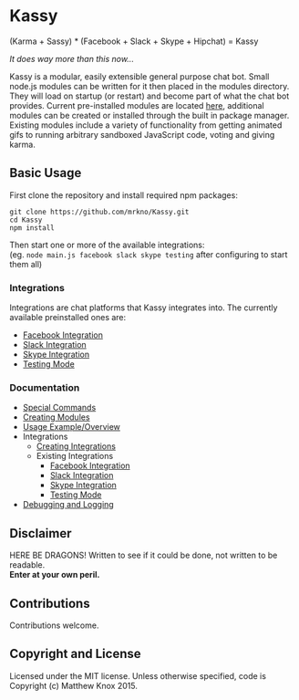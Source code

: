 # Kassy
(Karma + Sassy) * (Facebook + Slack + Skype + Hipchat) = Kassy

<i>It does way more than this now...</i>

Kassy is a modular, easily extensible general purpose chat bot. Small node.js modules can be written for it then placed in the modules directory. They will load on startup (or restart) and become part of what the chat bot provides. Current pre-installed modules are located [here](https://github.com/mrkno/Kassy/tree/master/modules), additional modules can be created or installed through the built in package manager. Existing modules include a variety of functionality from getting animated gifs to running arbitrary sandboxed JavaScript code, voting and giving karma.

## Basic Usage
First clone the repository and install required npm packages:
```
git clone https://github.com/mrkno/Kassy.git
cd Kassy
npm install
```
Then start one or more of the available integrations:<br/>
(eg. `node main.js facebook slack skype testing` after configuring to start them all)

### Integrations
Integrations are chat platforms that Kassy integrates into. The currently available preinstalled ones are:
- [Facebook Integration](doc/integrations/Facebook.md)
- [Slack Integration](doc/integrations/Slack.md)
- [Skype Integration](doc/integrations/Skype.md)
- [Testing Mode](doc/integrations/Testing.md)

### Documentation
- [Special Commands](doc/SpecialCommands.md)
- [Creating Modules](doc/ModuleCreation.md)
- [Usage Example/Overview](https://github.com/mrkno/Kassy/issues/77#issuecomment-181676118)
- Integrations
	- [Creating Integrations](doc/IntegrationCreation.md)
	- Existing Integrations
		- [Facebook Integration](doc/integrations/Facebook.md)
		- [Slack Integration](doc/integrations/Slack.md)
		- [Skype Integration](doc/integrations/Skype.md)
		- [Testing Mode](doc/integrations/Testing.md)
- [Debugging and Logging](doc/DebuggingAndLogging.md)

## Disclaimer
HERE BE DRAGONS!
Written to see if it could be done, not written to be readable.<br><b>Enter at your own peril.</b>

## Contributions
Contributions welcome.

## Copyright and License
Licensed under the MIT license. Unless otherwise specified, code is Copyright (c) Matthew Knox 2015.

